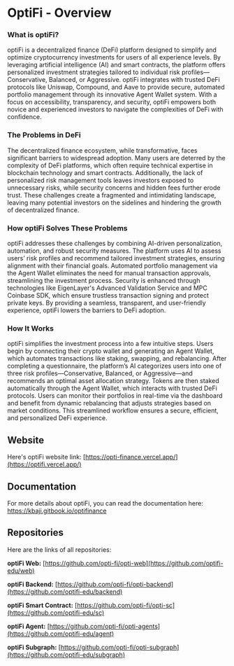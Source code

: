 # OptiFi - Overview

### What is optiFi?  
optiFi is a decentralized finance (DeFi) platform designed to simplify and optimize cryptocurrency investments for users of all experience levels. By leveraging artificial intelligence (AI) and smart contracts, the platform offers personalized investment strategies tailored to individual risk profiles—Conservative, Balanced, or Aggressive. optiFi integrates with trusted DeFi protocols like Uniswap, Compound, and Aave to provide secure, automated portfolio management through its innovative Agent Wallet system. With a focus on accessibility, transparency, and security, optiFi empowers both novice and experienced investors to navigate the complexities of DeFi with confidence.

### The Problems in DeFi  
The decentralized finance ecosystem, while transformative, faces significant barriers to widespread adoption. Many users are deterred by the complexity of DeFi platforms, which often require technical expertise in blockchain technology and smart contracts. Additionally, the lack of personalized risk management tools leaves investors exposed to unnecessary risks, while security concerns and hidden fees further erode trust. These challenges create a fragmented and intimidating landscape, leaving many potential investors on the sidelines and hindering the growth of decentralized finance.

### How optiFi Solves These Problems  
optiFi addresses these challenges by combining AI-driven personalization, automation, and robust security measures. The platform uses AI to assess users’ risk profiles and recommend tailored investment strategies, ensuring alignment with their financial goals. Automated portfolio management via the Agent Wallet eliminates the need for manual transaction approvals, streamlining the investment process. Security is enhanced through technologies like EigenLayer's Advanced Validation Service and MPC Coinbase SDK, which ensure trustless transaction signing and protect private keys. By providing a seamless, transparent, and user-friendly experience, optiFi lowers the barriers to DeFi adoption.

### How It Works  
optiFi simplifies the investment process into a few intuitive steps. Users begin by connecting their crypto wallet and generating an Agent Wallet, which automates transactions like staking, swapping, and rebalancing. After completing a questionnaire, the platform’s AI categorizes users into one of three risk profiles—Conservative, Balanced, or Aggressive—and recommends an optimal asset allocation strategy. Tokens are then staked automatically through the Agent Wallet, which interacts with trusted DeFi protocols. Users can monitor their portfolios in real-time via the dashboard and benefit from dynamic rebalancing that adjusts strategies based on market conditions. This streamlined workflow ensures a secure, efficient, and personalized DeFi experience.

## Website
Here's optiFi website link: [https://opti-finance.vercel.app/](https://optifi.vercel.app/)

## Documentation
For more details about optiFi, you can read the documentation here:
https://kbaji.gitbook.io/optifinance

## Repositories
Here are the links of all repositories:

**optiFi Web:** [https://github.com/opti-fi/opti-web](https://github.com/optifi-edu/web)

**optiFi Backend:** [https://github.com/opti-fi/opti-backend](https://github.com/optifi-edu/backend)

**optiFi Smart Contract:** [https://github.com/opti-fi/opti-sc](https://github.com/optifi-edu/sc)

**optiFi Agent:** [https://github.com/opti-fi/opti-agents](https://github.com/optifi-edu/agent)

**optiFi Subgraph:** [https://github.com/opti-fi/opti-subgraph](https://github.com/optifi-edu/subgraph)
